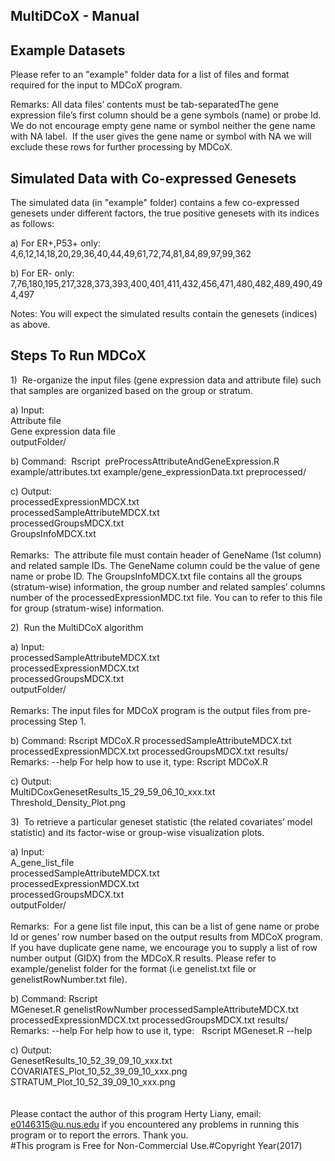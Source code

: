 MultiDCoX - Manual
------------------

Example Datasets
-------------------
Please refer to an "example" folder data for a list of files and format required for the input to MDCoX program.

Remarks:
All data files’ contents must be tab-separatedThe gene expression file’s first column should be a gene symbols (name) or probe Id. We do not encourage empty gene name or symbol neither the gene name with NA label.  If the user gives the gene name or symbol with NA we will exclude these rows for further processing by MDCoX.

Simulated Data with Co-expressed Genesets
-----------------------------------------
The simulated data (in "example" folder) contains a few co-expressed genesets under different factors, the true positive genesets with its indices as follows:

a) For ER+,P53+ only:
   4,6,12,14,18,20,29,36,40,44,49,61,72,74,81,84,89,97,99,362

b) For ER- only:
   7,76,180,195,217,328,373,393,400,401,411,432,456,471,480,482,489,490,494,497

Notes: You will expect the simulated results contain the genesets (indices) as above.

Steps To Run MDCoX
---------------------
1)  Re-organize the input files (gene expression data and attribute file) such that samples are organized based on the group or stratum.

a) Input: <br />
Attribute file<br />
Gene expression data file <br />
outputFolder/ <br />

b) Command:  Rscript  preProcessAttributeAndGeneExpression.R example/attributes.txt example/gene_expressionData.txt preprocessed/

c) Output:<br />
processedExpressionMDCX.txt <br />
processedSampleAttributeMDCX.txt <br />
processedGroupsMDCX.txt<br />
GroupsInfoMDCX.txt<br />
<br />Remarks:  The attribute file must contain header of GeneName (1st column) and related sample IDs. The GeneName column could be the value of gene name or probe ID. The GroupsInfoMDCX.txt file contains all the groups (stratum-wise) information, the group number and related samples’ columns number of the processedExpressionMDC.txt file. You can to refer to this file for group (stratum-wise) information.

2)  Run the MultiDCoX algorithm

a) Input:<br />
processedSampleAttributeMDCX.txt<br />
processedExpressionMDCX.txt<br />
processedGroupsMDCX.txt<br />
outputFolder/ <br />
<br />Remarks: The input files for MDCoX program is the output files from pre-processing Step 1.

b) Command: Rscript MDCoX.R processedSampleAttributeMDCX.txt processedExpressionMDCX.txt processedGroupsMDCX.txt results/ 
<br />Remarks:  --help For help how to use it, type: Rscript MDCoX.R

c) Output:<br />
MultiDCoxGenesetResults_15_29_59_06_10_xxx.txt<br />
Threshold_Density_Plot.png<br />

3)  To retrieve a particular geneset statistic (the related covariates’ model statistic) and its factor-wise or group-wise visualization plots.

a) Input:  <br />
A_gene_list_file<br />
processedSampleAttributeMDCX.txt <br />
processedExpressionMDCX.txt<br />
processedGroupsMDCX.txt <br />
outputFolder/
<br /><br />Remarks:  For a gene list file input, this can be a list of gene name or probe Id or genes’ row number based on the output results from MDCoX program. If you have duplicate gene name, we encourage you to supply a list of row number output (GIDX) from the MDCoX.R results. Please refer to example/genelist folder for the format (i.e genelist.txt file or genelistRowNumber.txt file).

b) Command: Rscript MGeneset.R genelistRowNumber processedSampleAttributeMDCX.txt processedExpressionMDCX.txt processedGroupsMDCX.txt results/
<br />Remarks:  --help For help how to use it, type:   Rscript MGeneset.R --help

c) Output:  <br />
GenesetResults_10_52_39_09_10_xxx.txt  <br />
COVARIATES_Plot_10_52_39_09_10_xxx.png  <br />
STRATUM_Plot_10_52_39_09_10_xxx.png
<br />
<br />
<br />
Please contact the author of this program Herty Liany, email: e0146315@u.nus.edu if you encountered any problems in running this program or to report the errors. Thank you.
<br />#This program is Free for Non-Commercial Use.#Copyright Year(2017)

